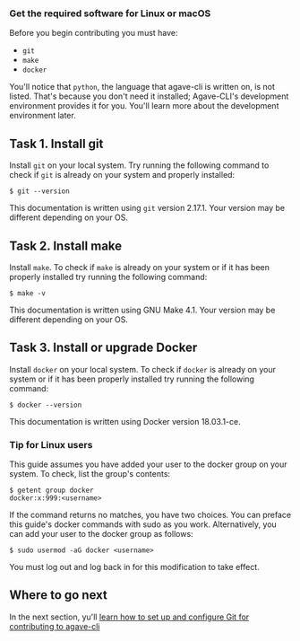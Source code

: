 ### Get the required software for Linux or macOS

Before you begin contributing you must have:

* `git`
* `make`
* `docker`

You'll notice that `python`, the language that agave-cli is written on, is not
listed.
That's because you don't need it installed; Agave-CLI's development environment
provides it for you.
You'll learn more about the development environment later.


## Task 1. Install git
Install `git` on your local system.
Try running the following command to check if `git` is already on your system
and properly installed:
```
$ git --version
```

This documentation is written using `git` version 2.17.1.
Your version may be different depending on your OS.


## Task 2. Install make
Install `make`.
To check if `make` is already on your system or if it has been properly installed
try running the following command:
```
$ make -v
```
This documentation is written using GNU Make 4.1.
Your version may be different depending on your OS.


## Task 3. Install or upgrade Docker
Install `docker` on your local system.
To check if `docker` is already on your system or if it has been properly installed
try running the following command:
```
$ docker --version
```
This documentation is written using Docker version 18.03.1-ce.


### Tip for Linux users
This guide assumes you have added your user to the docker group on your system.
To check, list the group's contents:
```
$ getent group docker
docker:x:999:<username>
```

If the command returns no matches, you have two choices. 
You can preface this guide's docker commands with sudo as you work. 
Alternatively, you can add your user to the docker group as follows:
```
$ sudo usermod -aG docker <username>
```
You must log out and log back in for this modification to take effect.


## Where to go next
In the next section, yu'll [learn how to set up and configure Git for
contributing to agave-cli](set-up-git.md)
